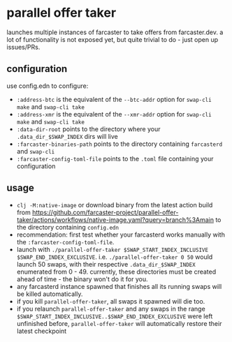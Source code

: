 # parallel offer taker

launches multiple instances of farcaster to take offers from farcaster.dev.
a lot of functionality is not exposed yet, but quite trivial to do - just open up issues/PRs.

## configuration
use config.edn to configure:

- `:address-btc` is the equivalent of the `--btc-addr` option for `swap-cli make` and `swap-cli take`
- `:address-xmr` is the equivalent of the `--xmr-addr` option for `swap-cli make` and `swap-cli take`
- `:data-dir-root` points to the directory where your `.data_dir_$SWAP_INDEX` dirs will live
- `:farcaster-binaries-path` points to the directory containing `farcasterd` and `swap-cli`
- `:farcaster-config-toml-file` points to the `.toml` file containing your configuration

## usage
- `clj -M:native-image` or download binary from the latest action build from https://github.com/farcaster-project/parallel-offer-taker/actions/workflows/native-image.yaml?query=branch%3Amain to the directory containing `config.edn`
- recommendation: first test whether your farcasterd works manually with the `:farcaster-config-toml-file`.
- launch with `./parallel-offer-taker $SWAP_START_INDEX_INCLUSIVE $SWAP_END_INDEX_EXCLUSIVE`. 
  i.e. `./parallel-offer-taker 0 50` would launch 50 swaps, with their respective `.data_dir_$SWAP_INDEX` enumerated from 0 - 49. currently, these directories must be created ahead of time - the binary won't do it for you.
- any farcasterd instance spawned that finishes all its running swaps will be killed automatically.
- if you kill `parallel-offer-taker`, all swaps it spawned will die too.
- if you relaunch `parallel-offer-taker` and any swaps in the range `$SWAP_START_INDEX_INCLUSIVE..$SWAP_END_INDEX_EXCLUSIVE` were left unfinished before, `parallel-offer-taker` will automatically restore their latest checkpoint

